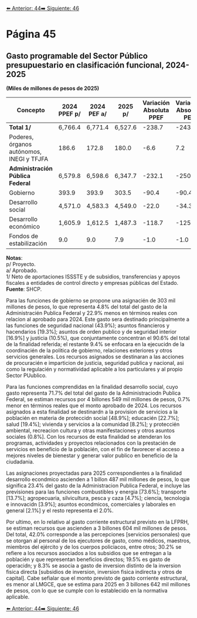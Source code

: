 [⬅️ Anterior: 44](./44.md)[➡️ Siguiente: 46](./46.md)

# Página 45

## Gasto programable del Sector Público presupuestario en clasificación funcional, 2024-2025  
**(Miles de millones de pesos de 2025)**

| Concepto                                | 2024 PPEF p/ | 2024 PEF a/ | 2025 p/ | Variación Absoluta PPEF | Variación Absoluta PEF | Variación Real PPEF [%] | Variación Real PEF [%] |
|-----------------------------------------|--------------|-------------|---------|-------------------------|------------------------|-------------------------|------------------------|
| **Total 1/**                            | 6,766.4      | 6,771.4     | 6,527.6 | -238.7                 | -243.8                | -3.5                   | -3.6                  |
| Poderes, órganos autónomos, INEGI y TFJFA | 186.6        | 172.8       | 180.0   | -6.6                  | 7.2                   | -3.6                   | 4.2                   |
| **Administración Pública Federal**      | 6,579.8      | 6,598.6     | 6,347.7 | -232.1                 | -250.9                | -3.5                   | -3.8                  |
| Gobierno                                | 393.9        | 393.9       | 303.5   | -90.4                  | -90.4                 | -22.9                  | -22.9                 |
| Desarrollo social                       | 4,571.0      | 4,583.3     | 4,549.0 | -22.0                  | -34.3                 | -0.5                   | -0.7                  |
| Desarrollo económico                    | 1,605.9      | 1,612.5     | 1,487.3 | -118.7                 | -125.2                | -7.4                   | -7.8                  |
| Fondos de estabilización                | 9.0          | 9.0         | 7.9     | -1.0                  | -1.0                  | -11.5                  | -11.5                 |

**Notas**:  
p/ Proyecto.  
a/ Aprobado.  
1/ Neto de aportaciones ISSSTE y de subsidios, transferencias y apoyos fiscales a entidades de control directo y empresas públicas del Estado.  
**Fuente**: SHCP.

Para las funciones de gobierno se propone una asignacién de 303 mil millones de pesos, lo que representa
4.8% del total del gasto de la Administracién Publica Federal y 22.9% menos en términos reales con relacion al
aprobado para 2024. Este gasto sera destinado principalmente a las funciones de seguridad nacional (43.9%);
asuntos financieros y hacendarios [19.3%]; asuntos de orden publico y de seguridad interior [16.9%] y justicia
(10.5%), que conjuntamente concentran el 90.6% del total de la finalidad referida; el restante 9.4% se enfocara
en la ejecucidn de la coordinacién de la politica de gobierno, relaciones exteriores y otros servicios generales.
Los recursos asignados se destinaran a las acciones de procuracién e imparticion de justicia, seguridad publica
y nacional, asi como la regulacién y normatividad aplicable a los particulares y al propio Sector PUublico.

Para las funciones comprendidas en la finalidad desarrollo social, cuyo gasto representa 71.7% del total del gasto
de la Administraciodn Publica Federal, se estiman recursos por 4 billones 549 mil millones de pesos, 0.7% menor
en términos reales que el monto aprobado de 2024. Los recursos asignados a esta finalidad se destinardn a la
provision de servicios a la poblacién en materia de proteccidn social [48.9%]; educacién [22.7%]; salud [19.4%];
vivienda y servicios a la comunidad [8.2%]; y proteccién ambiental, recreacion cultura y otras manifestaciones
y otros asuntos sociales (0.8%]. Con los recursos de esta finalidad se atenderan los programas, actividades y
proyectos relacionados con la prestacién de servicios en beneficio de la poblacién, con el fin de favorecer el
acceso a mejores niveles de bienestar y generar valor publico en beneficio de la ciudadania.

Las asignaciones proyectadas para 2025 correspondientes a la finalidad desarrollo econdmico ascienden a 1
billon 487 mil millones de pesos, lo que significa 23.4% del gasto de la Administracion Publica Federal, e incluye
las previsiones para las funciones combustibles y energia [73.6%]; transporte [13.7%]; agropecuaria, silvicultura,
pesca y caza [4.7%]; ciencia, tecnologia e innovacidn [3.9%]; asuntos econdmicos, comerciales y laborales en
general [2.1%] y el resto representa el 2.0%.

Por ultimo, en lo relativo al gasto corriente estructural previsto en la LFPRH, se estiman recursos que ascienden
a 3 billones 604 mil millones de pesos. Del total, 42.0% corresponde a las percepciones [servicios personales)
que se otorgan al personal de los ejecutores de gasto, como médicos, maestros, miembros del ejército y de
los cuerpos policiacos, entre otros; 30.2% se refiere a los recursos asociados a los subsidios que se entregan a
la poblacién y que representan beneficios directos; 19.5% es gasto de operacidn; y 8.3% se asocia a gasto de
inversion distinto de la inversion fisica directa [subsidios de inversion, inversion fisica indirecta y otros de capital].
Cabe sefialar que el monto previsto de gasto corriente estructural, es menor al LMGCE, que se estima para
2025 en 3 billones 642 mil millones de pesos, con lo que se cumple con lo establecido en la normativa aplicable.


[⬅️ Anterior: 44](./44.md)[➡️ Siguiente: 46](./46.md)